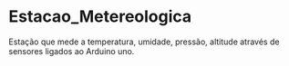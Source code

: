 # Estacao_Metereologica
Estação que mede a temperatura, umidade, pressão, altitude através de sensores ligados ao Arduino uno.
